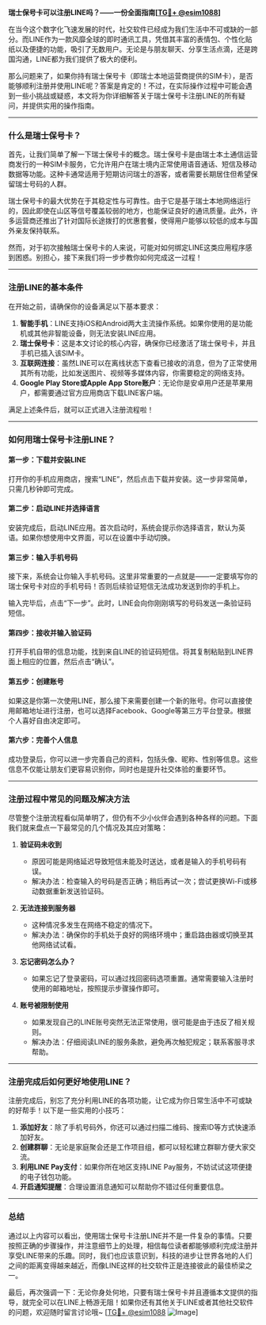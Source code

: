 **瑞士保号卡可以注册LINE吗？——一份全面指南[[TG💪+ @esim1088](https://t.me/s/esim1088)]**

在当今这个数字化飞速发展的时代，社交软件已经成为我们生活中不可或缺的一部分。而LINE作为一款风靡全球的即时通讯工具，凭借其丰富的表情包、个性化贴纸以及便捷的功能，吸引了无数用户。无论是与朋友聊天、分享生活点滴，还是跨国沟通，LINE都为我们提供了极大的便利。

那么问题来了，如果你持有瑞士保号卡（即瑞士本地运营商提供的SIM卡），是否能够顺利注册并使用LINE呢？答案是肯定的！不过，在实际操作过程中可能会遇到一些小挑战或疑惑，本文将为你详细解答关于瑞士保号卡注册LINE的所有疑问，并提供实用的操作指南。

---

### 什么是瑞士保号卡？

首先，让我们简单了解一下瑞士保号卡的概念。瑞士保号卡是由瑞士本土通信运营商发行的一种SIM卡服务，它允许用户在瑞士境内正常使用语音通话、短信及移动数据等功能。这种卡通常适用于短期访问瑞士的游客，或者需要长期居住但希望保留瑞士号码的人群。

瑞士保号卡的最大优势在于其稳定性与可靠性。由于它是基于瑞士本地网络运行的，因此即使在山区等信号覆盖较弱的地方，也能保证良好的通讯质量。此外，许多运营商还推出了针对国际长途拨打的优惠套餐，使得用户能够以较低的成本与国外亲友保持联系。

然而，对于初次接触瑞士保号卡的人来说，可能对如何绑定LINE这类应用程序感到困惑。别担心，接下来我们将一步步教你如何完成这一过程！

---

### 注册LINE的基本条件

在开始之前，请确保你的设备满足以下基本要求：

1. **智能手机**：LINE支持iOS和Android两大主流操作系统。如果你使用的是功能机或其他非智能设备，则无法安装LINE应用。
2. **瑞士保号卡**：这是本文讨论的核心内容，确保你已经激活了瑞士保号卡，并且手机已插入该SIM卡。
3. **互联网连接**：虽然LINE可以在离线状态下查看已接收的消息，但为了正常使用其所有功能，比如发送图片、视频等多媒体内容，你需要稳定的网络支持。
4. **Google Play Store或Apple App Store账户**：无论你是安卓用户还是苹果用户，都需要通过官方应用商店下载LINE客户端。

满足上述条件后，就可以正式进入注册流程啦！

---

### 如何用瑞士保号卡注册LINE？

#### 第一步：下载并安装LINE
打开你的手机应用商店，搜索“LINE”，然后点击下载并安装。这一步非常简单，只需几秒钟即可完成。

#### 第二步：启动LINE并选择语言
安装完成后，启动LINE应用。首次启动时，系统会提示你选择语言，默认为英语。如果你想使用中文界面，可以在设置中手动切换。

#### 第三步：输入手机号码
接下来，系统会让你输入手机号码。这里非常重要的一点就是——一定要填写你的瑞士保号卡对应的手机号码！否则后续验证短信无法成功发送到你的手机上。

输入完毕后，点击“下一步”。此时，LINE会向你刚刚填写的号码发送一条验证码短信。

#### 第四步：接收并输入验证码
打开手机自带的信息功能，找到来自LINE的验证码短信。将其复制粘贴到LINE界面上相应的位置，然后点击“确认”。

#### 第五步：创建账号
如果这是你第一次使用LINE，那么接下来需要创建一个新的账号。你可以直接使用邮箱地址进行注册，也可以选择Facebook、Google等第三方平台登录。根据个人喜好自由决定即可。

#### 第六步：完善个人信息
成功登录后，你可以进一步完善自己的资料，包括头像、昵称、性别等信息。这些信息不仅能让朋友们更容易识别你，同时也是提升社交体验的重要环节。

---

### 注册过程中常见的问题及解决方法

尽管整个注册流程看似简单明了，但仍有不少小伙伴会遇到各种各样的问题。下面我们就来盘点一下最常见的几个情况及其应对策略：

1. **验证码未收到**
   - 原因可能是网络延迟导致短信未能及时送达，或者是输入的手机号码有误。
   - 解决办法：检查输入的号码是否正确；稍后再试一次；尝试更换Wi-Fi或移动数据重新发送验证码。

2. **无法连接到服务器**
   - 这种情况多发生在网络不稳定的情况下。
   - 解决办法：确保你的手机处于良好的网络环境中；重启路由器或切换至其他网络试试看。

3. **忘记密码怎么办？**
   - 如果忘记了登录密码，可以通过找回密码选项重置。通常需要输入注册时使用的邮箱地址，按照提示步骤操作即可。

4. **账号被限制使用**
   - 如果发现自己的LINE账号突然无法正常使用，很可能是由于违反了相关规则。
   - 解决办法：仔细阅读LINE的服务条款，避免再次触犯规定；联系客服寻求帮助。

---

### 注册完成后如何更好地使用LINE？

注册完成后，别忘了充分利用LINE的各项功能，让它成为你日常生活中不可或缺的好帮手！以下是一些实用的小技巧：

1. **添加好友**：除了手机号码外，你还可以通过扫描二维码、搜索ID等方式快速添加好友。
2. **创建群聊**：无论是家庭聚会还是工作项目组，都可以轻松建立群聊方便大家交流。
3. **利用LINE Pay支付**：如果你所在地区支持LINE Pay服务，不妨试试这项便捷的电子钱包功能。
4. **开启通知提醒**：合理设置消息通知可以帮助你不错过任何重要信息。

---

### 总结

通过以上内容可以看出，使用瑞士保号卡注册LINE并不是一件复杂的事情。只要按照正确的步骤操作，并注意细节上的处理，相信每位读者都能够顺利完成注册并享受LINE带来的乐趣。同时，我们也应该意识到，科技的进步让世界各地的人们之间的距离变得越来越近，而像LINE这样的社交软件正是连接彼此的最佳桥梁之一。

最后，再次强调一下：无论你身处何地，只要有瑞士保号卡并且遵循本文提供的指导，就完全可以在LINE上畅游无阻！如果你还有其他关于LINE或者其他社交软件的问题，欢迎随时留言讨论哦~ [[TG💪+ @esim1088](https://t.me/s/esim1088) ![Image](https://i.postimg.cc/4NQfJmqS/Snipaste-2025-05-13-00-14-12.png)]
